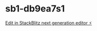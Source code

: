 # sb1-db9ea7s1

[Edit in StackBlitz next generation editor ⚡️](https://stackblitz.com/~/github.com/ShinMinkyu-Lily/sb1-db9ea7s1)